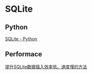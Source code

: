 # SQLite

## Python

[SQLite - Python](http://www.runoob.com/sqlite/sqlite-python.html)

## Performace

[提升SQLite数据插入效率低、速度慢的方法](http://blog.csdn.net/chenguanzhou123/article/details/9376537)
